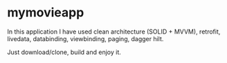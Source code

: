 # mymovieapp

In this application I have used clean architecture (SOLID + MVVM), retrofit, livedata, databinding, viewbinding, paging, dagger hilt.

Just download/clone, build and enjoy it.
